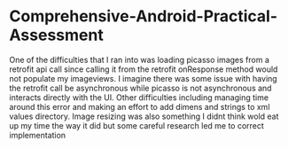 # Comprehensive-Android-Practical-Assessment

One of the difficulties that I ran into was loading picasso images from a retrofit api call since calling it from the retrofit
onResponse method would not populate my imageviews. I imagine there was some issue with having the retrofit call be asynchronous
while picasso is not asynchronous and interacts directly with the UI. Other difficulties including managing time around this error
and making an effort to add dimens and strings to xml values directory. Image resizing was also something I didnt think wold eat
up my time the way it did but some careful research led me to correct implementation
